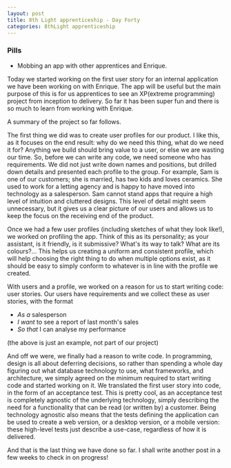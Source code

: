 ```yaml
---
layout: post
title: 8th Light apprenticeship - Day Forty
categories: 8thLight apprenticeship
---
```


### Pills
- Mobbing an app with other apprentices and Enrique.

Today we started working on the first user story for an internal application we
have been working on with Enrique. The app will be useful but the main purpose
of this is for us apprentices to see an XP(extreme programming) project from
inception to delivery. So far it has been super fun and there is so much to learn
from working with Enrique.

A summary of the project so far follows.

The first thing we did was to create user profiles for our product. I like this,
as it focuses on the end result: why do we need this thing, what do we need it for?
Anything we build should bring value to a user, or else we are wasting our time.
So, before we can write any code, we need someone who has requirements.
We did not just write down names and positions, but drilled down details and
presented each profile to the group. For example, Sam is one of our customers; she
is married, has two kids and loves ceramics. She used to work for a letting agency
and is happy to have moved into technology as a salesperson. Sam cannot stand apps
that require a high level of intuition and cluttered designs. This level of detail
might seem unnecessary, but it gives us a clear picture of our users and allows
us to keep the focus on the receiving end of the product.

Once we had a few user profiles (including sketches of what they look like!), we
worked on profiling the app. Think of this as its personality; as your assistant,
is it friendly, is it submissive? What's its way to talk? What are its colours?...
This helps us creating a uniform and consistent profile, which will help choosing
the right thing to do when multiple options exist, as it should be easy to simply
conform to whatever is in line with the profile we created.

With users and a profile, we worked on a reason for us to start writing code: user
stories. Our users have requirements and we collect these as user stories, with
the format

- _As a_ salesperson
- _I want_ to see a report of last month's sales
- _So that_ I can analyse my performance

(the above is just an example, not part of our project)

And off we were, we finally had a reason to write code. In programming, design
is all about deferring decisions, so rather than spending a whole day figuring
out what database technology to use, what frameworks, and architecture, we simply
agreed on the minimum required to start writing code and started working on it.
We translated the first user story into code, in the form of an acceptance test.
This is pretty cool, as an acceptance test is completely agnostic of the underlying
technology, simply describing the need for a functionality that can be read (or
written by) a customer. Being technology agnostic also means that the tests defining
the application can be used to create a web version, or a desktop version, or a
mobile version: these high-level tests just describe a use-case, regardless of
how it is delivered.

And that is the last thing we have done so far. I shall write another post in
a few weeks to check in on progress!
